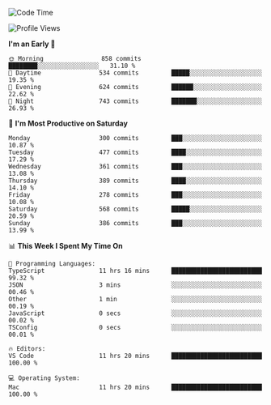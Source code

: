 <!--START_SECTION:waka-->
![Code Time](http://img.shields.io/badge/Code%20Time-1%2C885%20hrs%2011%20mins-blue)

![Profile Views](http://img.shields.io/badge/Profile%20Views-0-blue)

**I'm an Early 🐤** 

```text
🌞 Morning                858 commits         ████████░░░░░░░░░░░░░░░░░   31.10 % 
🌆 Daytime                534 commits         █████░░░░░░░░░░░░░░░░░░░░   19.35 % 
🌃 Evening                624 commits         ██████░░░░░░░░░░░░░░░░░░░   22.62 % 
🌙 Night                  743 commits         ███████░░░░░░░░░░░░░░░░░░   26.93 % 
```
📅 **I'm Most Productive on Saturday** 

```text
Monday                   300 commits         ███░░░░░░░░░░░░░░░░░░░░░░   10.87 % 
Tuesday                  477 commits         ████░░░░░░░░░░░░░░░░░░░░░   17.29 % 
Wednesday                361 commits         ███░░░░░░░░░░░░░░░░░░░░░░   13.08 % 
Thursday                 389 commits         ████░░░░░░░░░░░░░░░░░░░░░   14.10 % 
Friday                   278 commits         ███░░░░░░░░░░░░░░░░░░░░░░   10.08 % 
Saturday                 568 commits         █████░░░░░░░░░░░░░░░░░░░░   20.59 % 
Sunday                   386 commits         ███░░░░░░░░░░░░░░░░░░░░░░   13.99 % 
```


📊 **This Week I Spent My Time On** 

```text
💬 Programming Languages: 
TypeScript               11 hrs 16 mins      █████████████████████████   99.32 % 
JSON                     3 mins              ░░░░░░░░░░░░░░░░░░░░░░░░░   00.46 % 
Other                    1 min               ░░░░░░░░░░░░░░░░░░░░░░░░░   00.19 % 
JavaScript               0 secs              ░░░░░░░░░░░░░░░░░░░░░░░░░   00.02 % 
TSConfig                 0 secs              ░░░░░░░░░░░░░░░░░░░░░░░░░   00.01 % 

🔥 Editors: 
VS Code                  11 hrs 20 mins      █████████████████████████   100.00 % 

💻 Operating System: 
Mac                      11 hrs 20 mins      █████████████████████████   100.00 % 
```


<!--END_SECTION:waka-->
